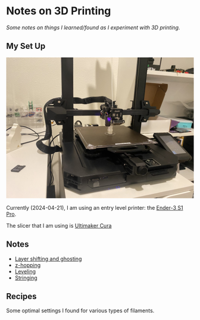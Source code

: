 # Notes on 3D Printing

_Some notes on things I learned/found as I experiment with 3D printing._

## My Set Up
![Example Image](images/ender-3-pro.jpeg)

Currently (2024-04-21), I am using an entry level printer: the [Ender-3 S1 Pro](https://www.creality.com/products/creality-ender-3-s1-pro-fdm-3d-printer).

The slicer that I am using is [Ultimaker Cura](https://ultimaker.com/software/ultimaker-cura/)

## Notes
- [Layer shifting and ghosting](subpages/layer_shifting.md)
- [z-hopping](subpages/z_hopping.md)
- [Leveling](subpages/leveling.md)
- [Stringing](subpages/stringing.md)

## Recipes
Some optimal settings I found for various types of filaments.